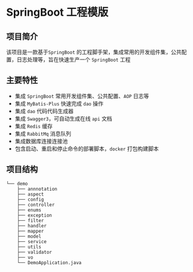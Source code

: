 # SpringBoot 工程模版

## 项目简介

该项目是一款基于`SpringBoot` 的工程脚手架，集成常用的开发组件集，公共配置，日志处理等，旨在快速生产一个 `SpringBoot` 工程

## 主要特性

- 集成 `SpringBoot` 常用开发组件集、公共配置、`AOP` 日志等
- 集成 `MyBatis-Plus` 快速完成 `dao` 操作
- 集成 `dao` 代码代码生成器
- 集成 `Swagger3`，可自动生成在线 `api` 文档
- 集成 `Redis` 缓存
- 集成 `RabbitMq` 消息队列
- 集成数据库连接连接池
- 包含启动、重启和停止命令的部署脚本，`docker` 打包构建脚本

## 项目结构

```
└── demo
    ├── annnotation
    ├── aspect
    ├── config
    ├── controller
    ├── enums
    ├── exception
    ├── filter
    ├── handler
    ├── mapper
    ├── model
    ├── service
    ├── utils
    ├── validator
    ├── vo
    └── DemoApplication.java
```
